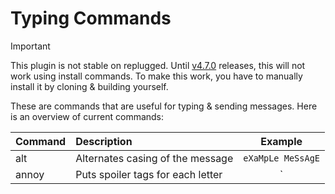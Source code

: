 # Typing Commands

> [!IMPORTANT]
> This plugin is not stable on replugged. Until [v4.7.0](https://github.com/replugged-org/replugged/milestone/10) releases, this will not work using install commands. To make this work, you have to manually install it by cloning & building yourself.

These are commands that are useful for typing & sending messages. Here is an overview of current commands:

| Command | Description | Example |
|:--------|:------------|:-------:|
| alt | Alternates casing of the message | `eXaMpLe MeSsAgE` |
| annoy | Puts spoiler tags for each letter | `||e||||x||||a||||m||||p||||l||||e|||| ||||m||||e||||s||||s||||a||||g||||e||` |
